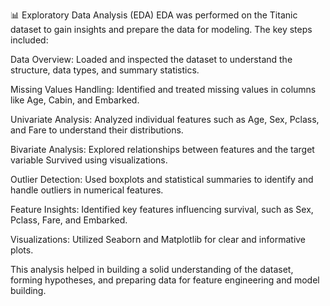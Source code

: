 📊 Exploratory Data Analysis (EDA)
EDA was performed on the Titanic dataset to gain insights and prepare the data for modeling. The key steps included:

Data Overview: Loaded and inspected the dataset to understand the structure, data types, and summary statistics.

Missing Values Handling: Identified and treated missing values in columns like Age, Cabin, and Embarked.

Univariate Analysis: Analyzed individual features such as Age, Sex, Pclass, and Fare to understand their distributions.

Bivariate Analysis: Explored relationships between features and the target variable Survived using visualizations.

Outlier Detection: Used boxplots and statistical summaries to identify and handle outliers in numerical features.

Feature Insights: Identified key features influencing survival, such as Sex, Pclass, Fare, and Embarked.

Visualizations: Utilized Seaborn and Matplotlib for clear and informative plots.

This analysis helped in building a solid understanding of the dataset, forming hypotheses, and preparing data for feature engineering and model building.
